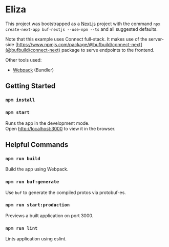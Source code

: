 # Eliza

This project was bootstrapped as a [Next.js](https://nextjs.org) project with the command `npx create-next-app buf-nextjs --use-npm --ts` and all suggested defaults.

Note that this example uses Connect full-stack. It makes use of the server-side [https://www.npmjs.com/package/@bufbuild/connect-next](@bufbuild/connect-next) package to serve
endpoints to the frontend.

Other tools used:

* [Webpack](https://webpack.js.org/) (Bundler)

## Getting Started

### `npm install`
### `npm start`

Runs the app in the development mode.\
Open [http://localhost:3000](http://localhost:3000) to view it in the browser.

## Helpful Commands

### `npm run build`

Build the app using Webpack.

### `npm run buf:generate`

Use `buf` to generate the compiled protos via protobuf-es.

### `npm run start:production`

Previews a built application on port 3000.

### `npm run lint`

Lints application using eslint.

